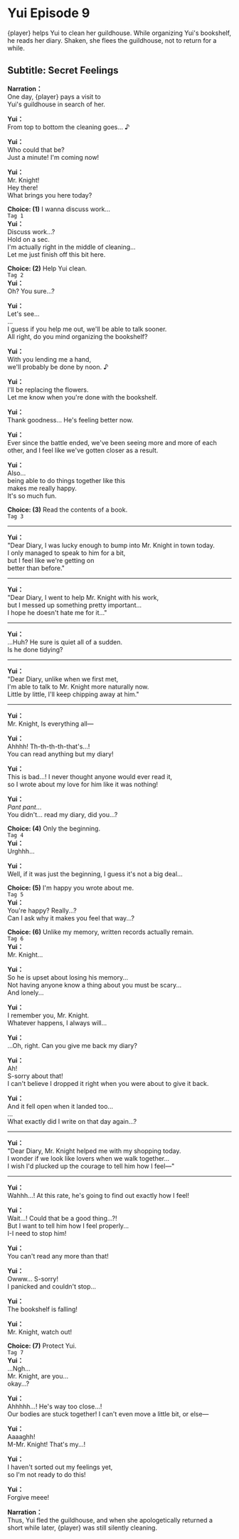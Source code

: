 # Yui Episode 9
{player} helps Yui to clean her guildhouse. While organizing Yui's bookshelf, he reads her diary. Shaken, she flees the guildhouse, not to return for a while.
  
## Subtitle: Secret Feelings
  
**Narration：**  
One day, {player} pays a visit to  
Yui's guildhouse in search of her.  
  
**Yui：**  
From top to bottom the cleaning goes... ♪  
  
**Yui：**  
Who could that be?  
Just a minute! I'm coming now!  
  
**Yui：**  
Mr. Knight!  
Hey there!  
What brings you here today?  
  
**Choice: (1)**  I wanna discuss work...  
`Tag 1`  
**Yui：**  
Discuss work...?  
Hold on a sec.  
I'm actually right in the middle of cleaning...  
Let me just finish off this bit here.  
  
**Choice: (2)**  Help Yui clean.  
`Tag 2`  
**Yui：**  
Oh? You sure...?  
  
**Yui：**  
Let's see...  
...  
I guess if you help me out, we'll be able to talk sooner.  
All right, do you mind organizing the bookshelf?  
  
**Yui：**  
With you lending me a hand,  
we'll probably be done by noon. ♪  
  
**Yui：**  
I'll be replacing the flowers.  
Let me know when you're done with the bookshelf.  
  
**Yui：**  
Thank goodness... He's feeling better now.  
  
**Yui：**  
Ever since the battle ended, we've been seeing more and more of each  
other, and I feel like we've gotten closer as a result.  
  
**Yui：**  
Also...  
being able to do things together like this  
makes me really happy.  
It's so much fun.  
  
**Choice: (3)**  Read the contents of a book.  
`Tag 3`  

---  
  
**Yui：**  
\"Dear Diary, I was lucky enough to bump into Mr. Knight in town today.  
I only managed to speak to him for a bit,  
but I feel like we're getting on  
better than before.\"  
  

---  
  
**Yui：**  
\"Dear Diary, I went to help Mr. Knight with his work,  
but I messed up something pretty important...  
I hope he doesn't hate me for it...\"  
  

---  
  
**Yui：**  
...Huh? He sure is quiet all of a sudden.  
Is he done tidying?  
  

---  
  
**Yui：**  
\"Dear Diary, unlike when we first met,  
I'm able to talk to Mr. Knight more naturally now.  
Little by little, I'll keep chipping away at him.\"  
  

---  
  
**Yui：**  
Mr. Knight, Is everything all—  
  
**Yui：**  
Ahhhh! Th-th-th-th-that's...!  
You can read anything but my diary!  
  
**Yui：**  
This is bad...! I never thought anyone would ever read it,  
so I wrote about my love for him like it was nothing!  
  
**Yui：**  
*Pant* *pant*...  
You didn't... read my diary, did you...?  
  
**Choice: (4)**  Only the beginning.  
`Tag 4`  
**Yui：**  
Urghhh...  
  
**Yui：**  
Well, if it was just the beginning, I guess it's not a big deal...  
  
**Choice: (5)**  I'm happy you wrote about me.  
`Tag 5`  
**Yui：**  
You're happy? Really...?  
Can I ask why it makes you feel that way...?  
  
**Choice: (6)**  Unlike my memory, written records actually remain.  
`Tag 6`  
**Yui：**  
Mr. Knight...  
  
**Yui：**  
So he is upset about losing his memory...  
Not having anyone know a thing about you must be scary...  
And lonely...  
  
**Yui：**  
I remember you, Mr. Knight.  
Whatever happens, I always will...  
  
**Yui：**  
...Oh, right. Can you give me back my diary?  
  
**Yui：**  
Ah!  
S-sorry about that!  
I can't believe I dropped it right when you were about to give it back.  
  
**Yui：**  
And it fell open when it landed too...  
...  
What exactly did I write on that day again...?  
  

---  
  
**Yui：**  
\"Dear Diary, Mr. Knight helped me with my shopping today.  
I wonder if we look like lovers when we walk together...  
I wish I'd plucked up the courage to tell him how I feel—\"  
  

---  
  
**Yui：**  
Wahhh...! At this rate, he's going to find out exactly how I feel!  
  
**Yui：**  
Wait...! Could that be a good thing...?!  
But I want to tell him how I feel properly...  
I-I need to stop him!  
  
**Yui：**  
You can't read any more than that!  
  
**Yui：**  
Owww... S-sorry!  
I panicked and couldn't stop...  
  
**Yui：**  
The bookshelf is falling!  
  
**Yui：**  
Mr. Knight, watch out!  
  
**Choice: (7)**  Protect Yui.  
`Tag 7`  
**Yui：**  
...Ngh...  
Mr. Knight, are you...  
okay...?  
  
**Yui：**  
Ahhhhh...! He's way too close...!  
Our bodies are stuck together! I can't even move a little bit, or else—  
  
**Yui：**  
Aaaaghh!  
M-Mr. Knight! That's my...!  
  
**Yui：**  
I haven't sorted out my feelings yet,  
so I'm not ready to do this!  
  
**Yui：**  
Forgive meee!  
  
**Narration：**  
Thus, Yui fled the guildhouse, and when she apologetically returned a  
short while later, {player} was still silently cleaning.  

